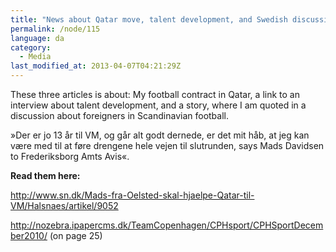 ```yaml
---
title: "News about Qatar move, talent development, and Swedish discussion"
permalink: /node/115
language: da
category:
  - Media
last_modified_at: 2013-04-07T04:21:29Z
---
```


These three articles is about: My football contract in Qatar, a link to an interview about talent development, and a story, where I am quoted in a discussion about foreigners in Scandinavian football.

»Der er jo 13 år til VM, og går alt godt dernede, er det mit håb, at jeg kan være med til at føre drengene hele vejen til slutrunden, says Mads Davidsen to Frederiksborg Amts Avis«.

**Read them here:**

<http://www.sn.dk/Mads-fra-Oelsted-skal-hjaelpe-Qatar-til-VM/Halsnaes/artikel/9052>

<http://nozebra.ipapercms.dk/TeamCopenhagen/CPHsport/CPHSportDecember2010/> (on page 25)
